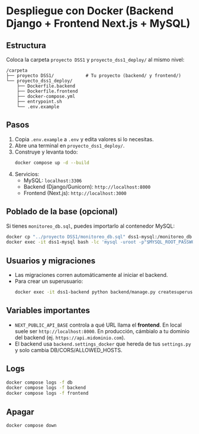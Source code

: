 
# Despliegue con Docker (Backend Django + Frontend Next.js + MySQL)

## Estructura
Coloca la carpeta `proyecto DSS1` y `proyecto_dss1_deploy/` al mismo nivel:

```
/carpeta
├── proyecto DSS1/            # Tu proyecto (backend/ y frontend/)
└── proyecto_dss1_deploy/
    ├── Dockerfile.backend
    ├── Dockerfile.frontend
    ├── docker-compose.yml
    ├── entrypoint.sh
    └── .env.example
```

## Pasos
1. Copia `.env.example` a `.env` y edita valores si lo necesitas.
2. Abre una terminal en `proyecto_dss1_deploy/`.
3. Construye y levanta todo:
   ```bash
   docker compose up -d --build
   ```
4. Servicios:
   - MySQL: `localhost:3306`
   - Backend (Django/Gunicorn): `http://localhost:8000`
   - Frontend (Next.js): `http://localhost:3000`

## Poblado de la base (opcional)
Si tienes `monitoreo_db.sql`, puedes importarlo al contenedor MySQL:
```bash
docker cp "../proyecto DSS1/monitoreo_db.sql" dss1-mysql:/monitoreo_db.sql
docker exec -it dss1-mysql bash -lc 'mysql -uroot -p"$MYSQL_ROOT_PASSWORD" "$MYSQL_DATABASE" < /monitoreo_db.sql'
```

## Usuarios y migraciones
- Las migraciones corren automáticamente al iniciar el backend.
- Para crear un superusuario:
  ```bash
  docker exec -it dss1-backend python backend/manage.py createsuperuser
  ```

## Variables importantes
- `NEXT_PUBLIC_API_BASE` controla a qué URL llama el **frontend**. En local suele ser `http://localhost:8000`. En producción, cámbialo a tu dominio del backend (ej. `https://api.midominio.com`).
- El backend usa `backend.settings_docker` que hereda de tus `settings.py` y solo cambia DB/CORS/ALLOWED_HOSTS.

## Logs
```bash
docker compose logs -f db
docker compose logs -f backend
docker compose logs -f frontend
```

## Apagar
```bash
docker compose down
```
